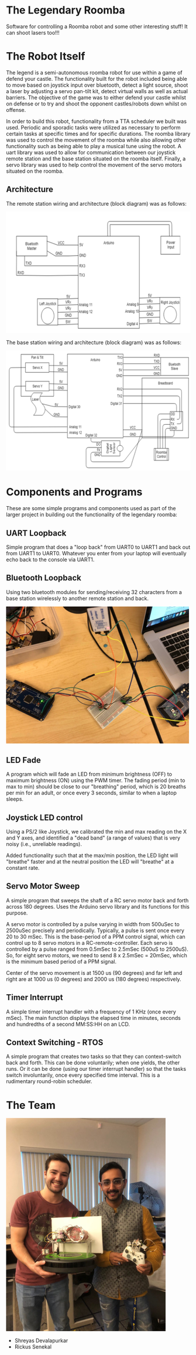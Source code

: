 # The Legendary Roomba

Software for controlling a Roomba robot and some other interesting stuff! It can shoot lasers too!!!

# The Robot Itself

The legend is a semi-autonomous roomba robot for use within a game of defend your castle. The functionality built for the robot included being able to move based on joystick input over bluetooth, detect a light source, shoot a laser by adjusting a servo pan-tilt kit, detect virtual walls as well as actual barriers. The objective of the game was to either defend your castle whilst on defense or to try and shoot the opponent castles/robots down whilst on offense.

In order to build this robot, functionality from a TTA scheduler we built was used. Periodic and sporadic tasks were utilized as necessary to perform certain tasks at specific times and for specific durations. The roomba library was used to control the movement of the roomba while also allowing other functionality such as being able to play a musical tune using the robot. A uart library was used to allow for communication between our joystick remote station and the base station situated on the roomba itself. Finally, a servo library was used to help control the movement of the servo motors situated on the roomba.

## Architecture

The remote station wiring and architecture (block diagram) was as follows:

![remote](/remote_station.png)

The base station wiring and architecture (block diagram) was as follows:

![base](/base_station.png)

# Components and Programs

These are some simple programs and components used as part of the larger project in building out the functionality of the legendary roomba:

## UART Loopback

Simple program that does a "loop back" from UART0 to UART1 and back out from UART1 to UART0. Whatever you enter from your laptop will eventually echo back to the console via UART1.

## Bluetooth Loopback

Using two bluetooth modules for sending/receiving 32 characters from a base station wirelessly to another remote station and back.

<img src="bluetooth.jpg" width="500">

## LED Fade

A program which will fade an LED from minimum brightness (OFF) to maximum brightness (ON) using the PWM timer. The fading period (min to max to min) should be close to our "breathing" period, which is 20 breaths per min for an adult, or once every 3 seconds, similar to when a laptop sleeps.

## Joystick LED control

Using a PS/2 like Joystick, we calibrated the min and max reading on the X and Y axes, and identified a "dead band" (a range of values) that is very noisy (i.e., unreliable readings).

Added functionality such that at the max/min position, the LED light will "breathe" faster and at the neutral position the LED will "breathe" at a constant rate.

## Servo Motor Sweep

A simple program that sweeps the shaft of a RC servo motor back and forth across 180 degrees. Uses the Arduino servo library and its functions for this purpose.

A servo motor is controlled by a pulse varying in width from 500uSec to 2500uSec precisely and periodically. Typically, a pulse is sent once every 20 to 30 mSec. This is the base-period of a PPM control signal, which can control up to 8 servo motors in a RC-remote-controller. Each servo is controlled by a pulse ranged from 0.5mSec to 2.5mSec (500uS to 2500uS). So, for eight servo motors, we need to send 8 x 2.5mSec = 20mSec, which is the minimum based period of a PPM signal.

Center of the servo movement is at 1500 us (90 degrees) and far left and right are at 1000 us (0 degrees) and 2000 us (180 degrees) respectively.

## Timer Interrupt

A simple timer interrupt handler with a frequency of 1 KHz (once every mSec). The main function displays the elapsed time in minutes, seconds and hundredths of a second MM:SS:HH on an LCD.

## Context Switching - RTOS

A simple program that creates two tasks so that they can context-switch back and forth. This can be done voluntarily; when one yields, the other runs. Or it can be done (using our timer interrupt handler) so that the tasks switch involuntarily, once every specified time interval. This is a rudimentary round-robin scheduler.

# The Team

![team](/team.png)

- Shreyas Devalapurkar
- Rickus Senekal
